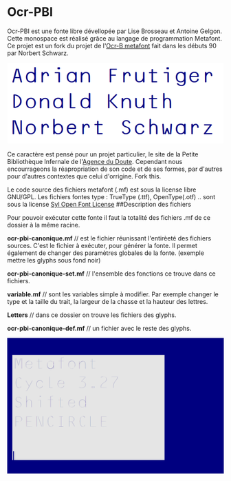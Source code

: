 # Ocr-PBI
Ocr-PBI est une fonte libre dévellopée par Lise Brosseau et Antoine Gelgon. Cette monospace est réalisé grâce au langage de programmation Metafont. Ce projet est un fork du projet de l'[Ocr-B metafont](https://www.ctan.org/tex-archive/fonts/ocr-b) fait dans les débuts 90 par Norbert Schwarz.

![Specimen](https://github.com/Antoine-Gelgon/Ocr-PBI/blob/master/screenshot/re.png?raw=true)

Ce caractère est pensé pour un projet particulier, le site de la Petite Bibliothèque Infernale de l'[Agence du Doute](http://agencedudoute.org/). Cependant nous encourrageons la réapropriation de son code et de ses formes, par d'autres pour d'autres contextes que celui d'orrigine. Fork this.

Le code source des fichiers metafont (.mf) est sous la license libre GNU/GPL.
Les fichiers fontes type : TrueType (.ttf), OpenType(.otf) .. sont sous la license [Syl Open Font License](http://scripts.sil.org/cms/scripts/page.php?site_id=nrsi&id=OFL)
##Description des fichiers

Pour pouvoir exécuter cette fonte il faut la totalité des fichiers .mf de ce dossier à la même racine.

**ocr-pbi-canonique.mf** // est le fichier réunissant l'entirèeté des fichiers sources. C'est le fichier à exécuter, pour générer la fonte. Il permet également de changer des paramètres globales de la fonte. (exemple mettre les glyphs sous fond noir)

**ocr-pbi-canonique-set.mf** // l'ensemble des fonctions ce trouve dans ce fichiers.

**variable.mf** // sont les variables simple à modifier. Par exemple changer le type et la taille du trait, la largeur de la chasse et la hauteur des lettres.

**Letters** // dans ce dossier on trouve les fichiers des glyphs.

**ocr-pbi-canonique-def.mf** // un fichier avec le reste des glyphs.





![Specimen](https://github.com/Antoine-Gelgon/Ocr-PBI/raw/master/screenshot/anime/2/recadre/anime-2.gif)
